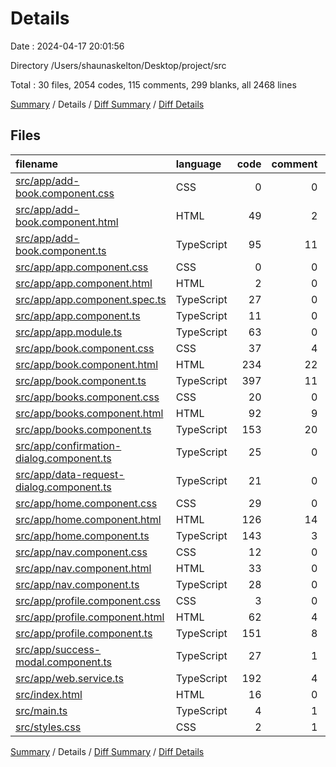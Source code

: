 # Details

Date : 2024-04-17 20:01:56

Directory /Users/shaunaskelton/Desktop/project/src

Total : 30 files,  2054 codes, 115 comments, 299 blanks, all 2468 lines

[Summary](results.md) / Details / [Diff Summary](diff.md) / [Diff Details](diff-details.md)

## Files
| filename | language | code | comment | blank | total |
| :--- | :--- | ---: | ---: | ---: | ---: |
| [src/app/add-book.component.css](/src/app/add-book.component.css) | CSS | 0 | 0 | 1 | 1 |
| [src/app/add-book.component.html](/src/app/add-book.component.html) | HTML | 49 | 2 | 2 | 53 |
| [src/app/add-book.component.ts](/src/app/add-book.component.ts) | TypeScript | 95 | 11 | 18 | 124 |
| [src/app/app.component.css](/src/app/app.component.css) | CSS | 0 | 0 | 1 | 1 |
| [src/app/app.component.html](/src/app/app.component.html) | HTML | 2 | 0 | 1 | 3 |
| [src/app/app.component.spec.ts](/src/app/app.component.spec.ts) | TypeScript | 27 | 0 | 5 | 32 |
| [src/app/app.component.ts](/src/app/app.component.ts) | TypeScript | 11 | 0 | 3 | 14 |
| [src/app/app.module.ts](/src/app/app.module.ts) | TypeScript | 63 | 0 | 6 | 69 |
| [src/app/book.component.css](/src/app/book.component.css) | CSS | 37 | 4 | 11 | 52 |
| [src/app/book.component.html](/src/app/book.component.html) | HTML | 234 | 22 | 27 | 283 |
| [src/app/book.component.ts](/src/app/book.component.ts) | TypeScript | 397 | 11 | 56 | 464 |
| [src/app/books.component.css](/src/app/books.component.css) | CSS | 20 | 0 | 6 | 26 |
| [src/app/books.component.html](/src/app/books.component.html) | HTML | 92 | 9 | 9 | 110 |
| [src/app/books.component.ts](/src/app/books.component.ts) | TypeScript | 153 | 20 | 22 | 195 |
| [src/app/confirmation-dialog.component.ts](/src/app/confirmation-dialog.component.ts) | TypeScript | 25 | 0 | 4 | 29 |
| [src/app/data-request-dialog.component.ts](/src/app/data-request-dialog.component.ts) | TypeScript | 21 | 0 | 4 | 25 |
| [src/app/home.component.css](/src/app/home.component.css) | CSS | 29 | 0 | 7 | 36 |
| [src/app/home.component.html](/src/app/home.component.html) | HTML | 126 | 14 | 8 | 148 |
| [src/app/home.component.ts](/src/app/home.component.ts) | TypeScript | 143 | 3 | 24 | 170 |
| [src/app/nav.component.css](/src/app/nav.component.css) | CSS | 12 | 0 | 2 | 14 |
| [src/app/nav.component.html](/src/app/nav.component.html) | HTML | 33 | 0 | 1 | 34 |
| [src/app/nav.component.ts](/src/app/nav.component.ts) | TypeScript | 28 | 0 | 5 | 33 |
| [src/app/profile.component.css](/src/app/profile.component.css) | CSS | 3 | 0 | 1 | 4 |
| [src/app/profile.component.html](/src/app/profile.component.html) | HTML | 62 | 4 | 4 | 70 |
| [src/app/profile.component.ts](/src/app/profile.component.ts) | TypeScript | 151 | 8 | 18 | 177 |
| [src/app/success-modal.component.ts](/src/app/success-modal.component.ts) | TypeScript | 27 | 1 | 4 | 32 |
| [src/app/web.service.ts](/src/app/web.service.ts) | TypeScript | 192 | 4 | 41 | 237 |
| [src/index.html](/src/index.html) | HTML | 16 | 0 | 1 | 17 |
| [src/main.ts](/src/main.ts) | TypeScript | 4 | 1 | 5 | 10 |
| [src/styles.css](/src/styles.css) | CSS | 2 | 1 | 2 | 5 |

[Summary](results.md) / Details / [Diff Summary](diff.md) / [Diff Details](diff-details.md)